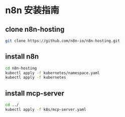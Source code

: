 # n8n 安装指南

## clone n8n-hosting
```bash
git clone https://github.com/n8n-io/n8n-hosting.git
```

## install n8n

```bash
cd n8n-hosting
kubectl apply -f kubernetes/namespace.yaml
kubectl apply -f kubernetes
```

## install mcp-server

```bash
cd ../
kubectl apply -f k8s/mcp-server.yaml
```